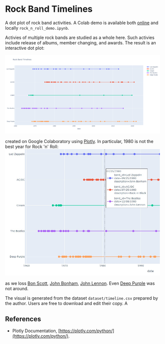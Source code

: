 # Rock Band Timelines

A dot plot of rock band activities. A Colab demo is available both [online](https://colab.research.google.com/drive/1KYzdETKzd3t8xYOzpo2LhFmwUJygG73Z?usp=sharing) and locally <code>rock_n_roll_demo.ipynb</code>.

Activies of multiple rock bands are studied as a whole here. Such activies include release of albums, member changing, and awards. The result is an interactive dot plot:

![visual.png](pic/visual.png)

created on Google Colaboratory using [Plotly](https://plotly.com/python/). In particular, 1980 is not the best year for Rock 'n' Roll:
![sample_output.jpg](pic/sample_output.jpg)

as we loss [Bon Scott](https://en.wikipedia.org/wiki/Bon_Scott), [John Bonham](https://en.wikipedia.org/wiki/John_Bonham), [John Lennon](https://en.wikipedia.org/wiki/John_Lennon). Even [Deep Purple](https://en.wikipedia.org/wiki/Deep_Purple) was not around.

The visual is generated from the dataset <code>dataset/timeline.csv</code> prepared by the author. Users are free to download and edit their copy. A 

## References
* Plotly Documentation, [https://plotly.com/python/](https://plotly.com/python/). 
